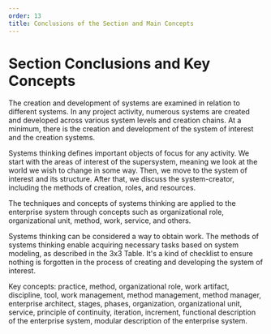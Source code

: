 ```yaml
---
order: 13
title: Conclusions of the Section and Main Concepts
---
```


# Section Conclusions and Key Concepts

The creation and development of systems are examined in relation to different systems. In any project activity, numerous systems are created and developed across various system levels and creation chains. At a minimum, there is the creation and development of the system of interest and the creation systems.

Systems thinking defines important objects of focus for any activity. We start with the areas of interest of the supersystem, meaning we look at the world we wish to change in some way. Then, we move to the system of interest and its structure. After that, we discuss the system-creator, including the methods of creation, roles, and resources.

The techniques and concepts of systems thinking are applied to the enterprise system through concepts such as organizational role, organizational unit, method, work, service, and others.

Systems thinking can be considered a way to obtain work. The methods of systems thinking enable acquiring necessary tasks based on system modeling, as described in the 3x3 Table. It's a kind of checklist to ensure nothing is forgotten in the process of creating and developing the system of interest.

Key concepts: practice, method, organizational role, work artifact, discipline, tool, work management, method management, method manager, enterprise architect, stages, phases, organization, organizational unit, service, principle of continuity, iteration, increment, functional description of the enterprise system, modular description of the enterprise system.
